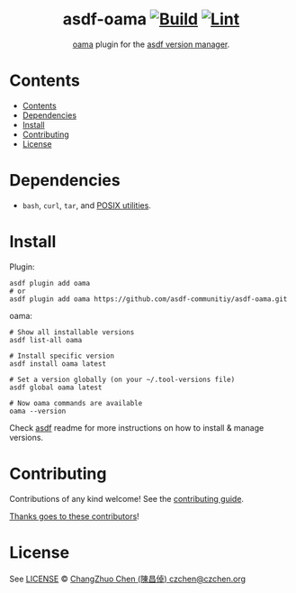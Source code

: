 <div align="center">

# asdf-oama [![Build](https://github.com/asdf-communitiy/asdf-oama/actions/workflows/build.yml/badge.svg)](https://github.com/asdf-communitiy/asdf-oama/actions/workflows/build.yml) [![Lint](https://github.com/asdf-community/asdf-oama/actions/workflows/lint.yml/badge.svg)](https://github.com/asdf-communitiy/asdf-oama/actions/workflows/lint.yml)

[oama](https://github.com/pdobsan/oama) plugin for the [asdf version manager](https://asdf-vm.com).

</div>

# Contents

- [Contents](#contents)
- [Dependencies](#dependencies)
- [Install](#install)
- [Contributing](#contributing)
- [License](#license)

# Dependencies

- `bash`, `curl`, `tar`, and [POSIX utilities](https://pubs.opengroup.org/onlinepubs/9699919799/idx/utilities.html).

# Install

Plugin:

```shell
asdf plugin add oama
# or
asdf plugin add oama https://github.com/asdf-communitiy/asdf-oama.git
```

oama:

```shell
# Show all installable versions
asdf list-all oama

# Install specific version
asdf install oama latest

# Set a version globally (on your ~/.tool-versions file)
asdf global oama latest

# Now oama commands are available
oama --version
```

Check [asdf](https://github.com/asdf-vm/asdf) readme for more instructions on how to
install & manage versions.

# Contributing

Contributions of any kind welcome! See the [contributing guide](contributing.md).

[Thanks goes to these contributors](https://github.com/asdf-community/asdf-oama/graphs/contributors)!

# License

See [LICENSE](LICENSE) © [ChangZhuo Chen (陳昌倬) <czchen@czchen.org>](https://github.com/czchen/)
